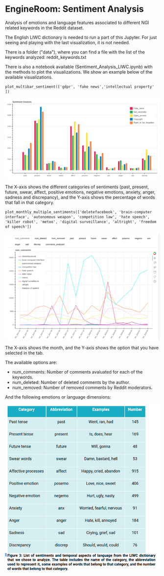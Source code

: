 # EngineRoom: Sentiment Analysis
Analysis of emotions and language features associated to different NGI related keywords in the Reddit dataset.

The English LIWC dictionary is needed to run a part of this Jupyter. For just seeing and playing with the last visualization, it is not needed.

There is a folder ("data"), where you can find a file with the list of the keywords analyzed: reddit_keywords.txt

There is also a notebook available (Sentiment_Analysis_LIWC.ipynb) with the methods to plot the visualizations. We show an example below of the available visualizations.


```
plot_multibar_sentiment(['gdpr', 'fake news','intellectual property' ])
```

![alt text](https://github.com/NGI4eu/engineroom-sentiment_analysis/blob/master/images/visualization_sentiments.png)

The X-axis shows the different categories of sentiments (past, present, future, swear, affect, positive emotions, negative emotions, anxiety, anger, sadness and discrepancy), and the Y-axis shows the percentage of words that fall in that category. 


```
plot_monthly_multiple_sentiments(['deletefacebook', 'brain-computer interface', 'autonomous weapon', 'competition law', 'hate speech', 'killer robot', 'metoo', 'digital surveillance', 'altright', 'freedom of speech'])
```
![alt text](https://github.com/NGI4eu/engineroom-sentiment_analysis/blob/master/images/reddit_monthly_multiple_sentiments.png)

The X-axis shows the month, and the Y-axis shows the option that you have selected in the tab. 

The available options are:
- num_comments: Number of comments avaluated for each of the keywords.
- num_deleted: Number of deleted comments by the author.
- num_removed: Number of removed comments by Reddit moderators.

 And the following emotions or language dimensions: 
 
 ![alt text](https://github.com/NGI4eu/engineroom-sentiment_analysis/blob/master/images/table_sentiments.png)
 
 


